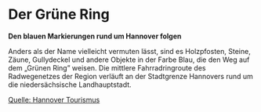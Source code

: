 <!-- Farbe: 'blue' -->

# Der Grüne Ring

**Den blauen Markierungen rund um Hannover folgen**

Anders als der Name vielleicht vermuten lässt, sind es Holzpfosten, Steine, Zäune, Gullydeckel und andere Objekte in der Farbe Blau, die den Weg auf dem „Grünen Ring” weisen. Die mittlere Fahrradringroute des Radwegenetzes der Region verläuft an der Stadtgrenze Hannovers rund um die niedersächsische Landhauptstadt. 

[Quelle: Hannover Tourismus](https://www.hannover.de/Tourismus/Sehensw%C3%BCrdigkeiten-Stadttouren/Hannover-Urlaubsregion/Aktiv-durch-die-Region-Hannover/Radfahren-Hannover-sattelt-auf/%C3%9Cberblick-aller-Radtouren/Der-Gr%C3%BCne-Ring)
